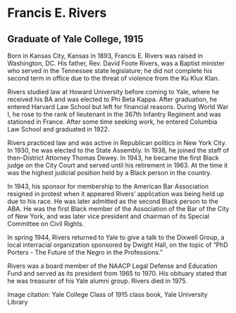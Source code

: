 # Francis E. Rivers
## Graduate of Yale College, 1915
Born in Kansas City, Kansas in 1893, Francis E. Rivers was raised in Washington, DC. His father, Rev. David Foote Rivers, was a Baptist minister who served in the Tennessee state legislature; he did not complete his second term in office due to the threat of violence from the Ku Klux Klan. 

Rivers studied law at Howard University before coming to Yale, where he received his BA and was elected to Phi Beta Kappa. After graduation, he entered Harvard Law School but left for financial reasons. During World War I, he rose to the rank of lieutenant in the 367th Infantry Regiment and was stationed in France. After some time seeking work, he entered Columbia Law School and graduated in 1922.

Rivers practiced law and was active in Republican politics in New York City. In 1930, he was elected to the State Assembly. In 1938, he joined the staff of then-District Attorney Thomas Dewey. In 1943, he became the first Black judge on the City Court and served until his retirement in 1963. At the time it was the highest judicial position held by a Black person in the country. 

In 1943, his sponsor for membership to the American Bar Association resigned in protest when it appeared Rivers’ application was being held up due to his race. He was later admitted as the second Black person to the ABA. He was the first Black member of the Association of the Bar of the City of New York, and was later vice president and chairman of its Special Committee on Civil Rights. 

In spring 1944, Rivers returned to Yale to give a talk to the Dixwell Group, a local interracial organization sponsored by Dwight Hall, on the topic of “PhD Porters - The Future of the Negro in the Professions.”

Rivers was a board member of the NAACP Legal Defense and Education Fund and served as its president from 1965 to 1970. His obituary stated that he was treasurer of his Yale alumni group. Rivers died in 1975.

Image citation: Yale College Class of 1915 class book, Yale University Library
